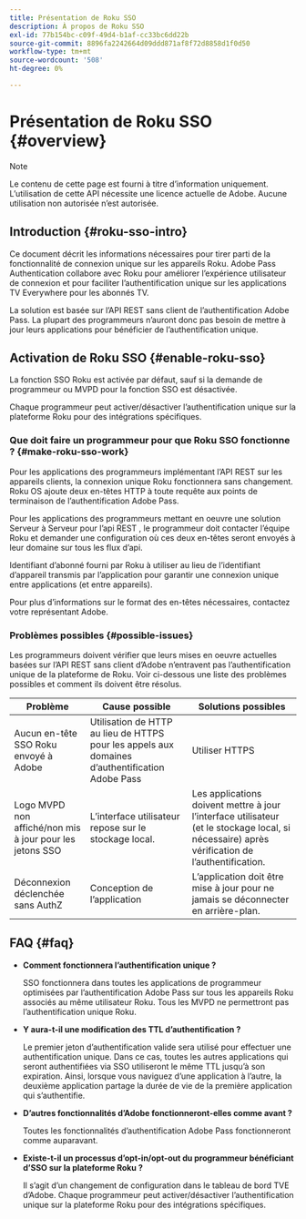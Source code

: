 ```yaml
---
title: Présentation de Roku SSO
description: À propos de Roku SSO
exl-id: 77b154bc-c09f-49d4-b1af-cc33bc6dd22b
source-git-commit: 8896fa2242664d09ddd871af8f72d8858d1f0d50
workflow-type: tm+mt
source-wordcount: '508'
ht-degree: 0%

---
```


# Présentation de Roku SSO {#overview}

>[!NOTE]
>
>Le contenu de cette page est fourni à titre d’information uniquement. L’utilisation de cette API nécessite une licence actuelle de Adobe. Aucune utilisation non autorisée n’est autorisée.

## Introduction {#roku-sso-intro}

Ce document décrit les informations nécessaires pour tirer parti de la fonctionnalité de connexion unique sur les appareils Roku. Adobe Pass Authentication collabore avec Roku pour améliorer l’expérience utilisateur de connexion et pour faciliter l’authentification unique sur les applications TV Everywhere pour les abonnés TV.

La solution est basée sur l’API REST sans client de l’authentification Adobe Pass. La plupart des programmeurs n’auront donc pas besoin de mettre à jour leurs applications pour bénéficier de l’authentification unique.

## Activation de Roku SSO {#enable-roku-sso}

La fonction SSO Roku est activée par défaut, sauf si la demande de programmeur ou MVPD pour la fonction SSO est désactivée.

Chaque programmeur peut activer/désactiver l’authentification unique sur la plateforme Roku pour des intégrations spécifiques.

### Que doit faire un programmeur pour que Roku SSO fonctionne ? {#make-roku-sso-work}

Pour les applications des programmeurs implémentant l’API REST sur les appareils clients, la connexion unique Roku fonctionnera sans changement. Roku OS ajoute deux en-têtes HTTP à toute requête aux points de terminaison de l’authentification Adobe Pass.

Pour les applications des programmeurs mettant en oeuvre une solution Serveur à Serveur pour l’api REST , le programmeur doit contacter l’équipe Roku et demander une configuration où ces deux en-têtes seront envoyés à leur domaine sur tous les flux d’api.

Identifiant d’abonné fourni par Roku à utiliser au lieu de l’identifiant d’appareil transmis par l’application pour garantir une connexion unique entre applications (et entre appareils).

Pour plus d’informations sur le format des en-têtes nécessaires, contactez votre représentant Adobe.

### Problèmes possibles {#possible-issues}

Les programmeurs doivent vérifier que leurs mises en oeuvre actuelles basées sur l’API REST sans client d’Adobe n’entravent pas l’authentification unique de la plateforme de Roku. Voir ci-dessous une liste des problèmes possibles et comment ils doivent être résolus.

| Problème | Cause possible | Solutions possibles |
|-|-|-|
| Aucun en-tête SSO Roku envoyé à Adobe | Utilisation de HTTP au lieu de HTTPS pour les appels aux domaines d’authentification Adobe Pass | Utiliser HTTPS |
| Logo MVPD non affiché/non mis à jour pour les jetons SSO | L’interface utilisateur repose sur le stockage local. | Les applications doivent mettre à jour l’interface utilisateur (et le stockage local, si nécessaire) après vérification de l’authentification. |
| Déconnexion déclenchée sans AuthZ | Conception de l’application | L’application doit être mise à jour pour ne jamais se déconnecter en arrière-plan. |

## FAQ {#faq}

* **Comment fonctionnera l’authentification unique ?**

  SSO fonctionnera dans toutes les applications de programmeur optimisées par l’authentification Adobe Pass sur tous les appareils Roku associés au même utilisateur Roku.
Tous les MVPD ne permettront pas l’authentification unique Roku.

* **Y aura-t-il une modification des TTL d’authentification ?**

  Le premier jeton d’authentification valide sera utilisé pour effectuer une authentification unique. Dans ce cas, toutes les autres applications qui seront authentifiées via SSO utiliseront le même TTL jusqu’à son expiration. Ainsi, lorsque vous naviguez d’une application à l’autre, la deuxième application partage la durée de vie de la première application qui s’authentifie.

* **D’autres fonctionnalités d’Adobe fonctionneront-elles comme avant ?**

  Toutes les fonctionnalités d’authentification Adobe Pass fonctionneront comme auparavant.

* **Existe-t-il un processus d’opt-in/opt-out du programmeur bénéficiant d’SSO sur la plateforme Roku ?**

  Il s’agit d’un changement de configuration dans le tableau de bord TVE d’Adobe. Chaque programmeur peut activer/désactiver l’authentification unique sur la plateforme Roku pour des intégrations spécifiques.
